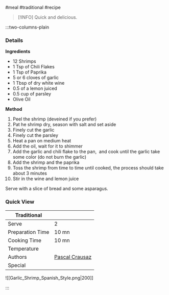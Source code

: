#meal #traditional #recipe

> [!INFO]
> Quick and delicious.

:::two-columns-plain

### Details
**Ingredients**

- 12 Shrimps
- 1 Tsp of Chili Flakes
- 1 Tsp of Paprika
- 5 or 6 cloves of garlic
- 1 Tbsp of dry white wine
- 0.5 of a lemon juiced
- 0.5 cup of parsley
- Olive Oil


**Method**

1. Peel the shrimp (deveined if you prefer)
2. Pat he shrimp dry, season with salt and set aside
3. Finely cut the garlic
4. Finely cut the parsley
5. Heat a pan on medium heat
6. Add the oil, wait for it to shimmer
7. Add the garlic and chili flake to the pan,  and cook until the garlic take some color (do not burn the garlic)
8. Add the shrimp and the paprika
9. Toss the shrimp from time to time until cooked, the process should take about 3 minutes
10. Stir in the wine and lemon juice

  

Serve with a slice of bread and some asparagus.




### Quick View
| Traditional      |                                                |
| ---------------- | ---------------------------------------------- |
| Serve            | 2                                              |
| Preparation Time | 10 mn                                          |
| Cooking Time     | 10 mn                                          |
| Temperature      |                                                |
| Authors          | [Pascal Crausaz](mailto:pascal@askpascal.com)  |
| Special          |                                                |

![[Garlic_Shrimp_Spanish_Style.png|200]]

:::

